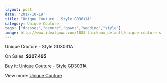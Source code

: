 ```yaml
---
layout: post
date: '2017-10-19'
title: "Unique Couture - Style GD3031A"
category: Unique Couture
tags: ["dresses","demure","gowns","wedding","style"]
image: http://www.idealgown.com/1888-thickbox_default/unique-couture-style-gd3031a.jpg
---
```

Unique Couture - Style GD3031A

On Sales: **$207.495**
<a href="https://www.idealgown.com/en/unique-couture/900-unique-couture-style-gd3031a.html"><amp-img layout="responsive" width="600" height="600" src="//www.idealgown.com/1888-thickbox_default/unique-couture-style-gd3031a.jpg" alt="Unique Couture - Style GD3031A 0" /></a>
<a href="https://www.idealgown.com/en/unique-couture/900-unique-couture-style-gd3031a.html"><amp-img layout="responsive" width="600" height="600" src="//www.idealgown.com/1889-thickbox_default/unique-couture-style-gd3031a.jpg" alt="Unique Couture - Style GD3031A 1" /></a>

Buy it: [Unique Couture - Style GD3031A](https://www.idealgown.com/en/unique-couture/900-unique-couture-style-gd3031a.html "Unique Couture - Style GD3031A")

View more: [Unique Couture](https://www.idealgown.com/en/11-unique-couture "Unique Couture")